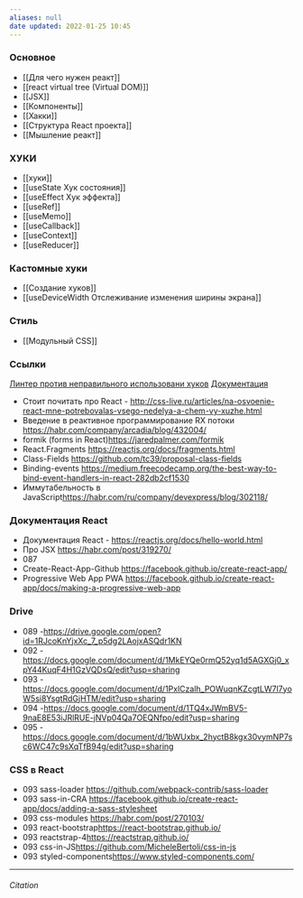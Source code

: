 ```yaml
---
aliases: null
date updated: 2022-01-25 10:45
---
```


### Основное
- [[Для чего нужен реакт]]
- [[react virtual  tree (Virtual DOM)]]
- [[JSX]]
- [[Компоненты]]
- [[Хакки]]
- [[Структура React проекта]]
- [[Мышление реакт]]

### ХУКИ
- [[хуки]]
- [[useState  Хук состояния]]
- [[useEffect Хук эффекта]]
- [[useRef]]
- [[useMemo]]
- [[useCallback]]
- [[useContext]]
- [[useReducer]]

### Кастомные хуки
- [[Создание хуков]]
- [[useDeviceWidth Отслеживание изменения ширины экрана]]

### Стиль
- [[Модульный CSS]]

### Ссылки
[Линтер против неправильного использовани хуков](https://www.npmjs.com/package/eslint-plugin-react-hooks)
[Документация](https://ru.reactjs.org/docs/getting-started.html)
- Стоит почитать про React - <http://css-live.ru/articles/na-osvoenie-react-mne-potrebovalas-vsego-nedelya-a-chem-vy-xuzhe.html>
- Введение в реактивное программирование RX потоки <https://habr.com/company/arcadia/blog/432004/>
- formik (forms in React)<https://jaredpalmer.com/formik>
- React.Fragments <https://reactjs.org/docs/fragments.html>
- Class-Fields <https://github.com/tc39/proposal-class-fields>
- Binding-events <https://medium.freecodecamp.org/the-best-way-to-bind-event-handlers-in-react-282db2cf1530>
- Иммутабельность в JavaScript<https://habr.com/ru/company/devexpress/blog/302118/>

### Документация React

- Документация React - <https://reactjs.org/docs/hello-world.html>
- Про JSX <https://habr.com/post/319270/>
- 087
- Create-React-App-Github <https://facebook.github.io/create-react-app/>
- Progressive Web App PWA <https://facebook.github.io/create-react-app/docs/making-a-progressive-web-app>

### Drive

- 089 -<https://drive.google.com/open?id=1RJcoKnYjxXc_7_p5dg2LAojxASQdr1KN>
- 092 -<https://docs.google.com/document/d/1MkEYQe0rmQ52yq1d5AGXGj0_xpY44KuqF4H1GzVQDsQ/edit?usp=sharing>
- 093 -<https://docs.google.com/document/d/1PxlCzalh_POWuqnKZcgtLW7l7yoW5si8YsgtRdGjHTM/edit?usp=sharing>
- 094 -<https://docs.google.com/document/d/1TQ4xJWmBV5-9naE8E53iJRlRUE-jNVp04Qa7OEQNfpo/edit?usp=sharing>
- 095 -<https://docs.google.com/document/d/1bWUxbx_2hyctB8kgx30vymNP7sc6WC47c9sXqTfB94g/edit?usp=sharing>

### CSS в React

- 093 sass-loader <https://github.com/webpack-contrib/sass-loader>
- 093 sass-in-CRA <https://facebook.github.io/create-react-app/docs/adding-a-sass-stylesheet>
- 093 css-modules <https://habr.com/post/270103/>
- 093 react-bootstrap<https://react-bootstrap.github.io/>
- 093 reactstrap-4<https://reactstrap.github.io/>
- 093 css-in-JS<https://github.com/MicheleBertoli/css-in-js>
- 093 styled-components<https://www.styled-components.com/>

---

###### Citation
